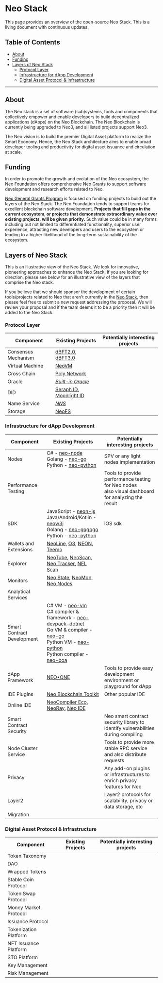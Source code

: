 # Neo Stack
This page provides an overview of the open-source Neo Stack. This is a living document with continuous updates. 

## Table of Contents
- [About](#about)
- [Funding](#funding)
- [Layers of Neo Stack](#layers-of-neo-stack)
  - [Protocol Layer](#protocol-layer)
  - [Infrastructure for dApp Development](#infrastructure-for-dapp-development)
  - [Digital Asset Protocol & Infrastructure](#digital-asset-protocol--infrastructure)
---




## About
The Neo stack is a set of software (sub)systems, tools and components that collectively empower and enable developers to build decentralized applications (dApps) on the Neo Blockchain. The Neo Blockchain is currently being upgraded to Neo3, and all listed projects support Neo3.

The Neo vision is to build the premier Digital Asset platform to realize the Smart Economy. Hence, the Neo Stack architecture aims to enable broad developer tooling and productivity for digital asset issuance and circulation at scale.



## Funding
In order to promote the growth and evolution of the Neo ecosystem, the Neo Foundation offers comprehensive [Neo Grants](https://github.com/Grace-Gui/Neo-Grants) to support software development and research efforts related to Neo. 

[Neo General Grants Program](https://github.com/Grace-Gui/Neo-Grants/blob/master/Neo%20General%20Grants%20Program.md) is focused on funding projects to build out the layers of the Neo Stack. The Neo Foundation tends to support teams for excellent blockchain software development. **Projects that fill gaps in the current ecosystem, or projects that demonstrate extraordinary value over existing projects, will be given priority.** Such value could be in many forms including but not limited to differentiated functionality, superior user experience, attracting new developers and users to the ecosystem or leading to a higher likelihood of the long-term sustainability of the ecosystem.




## Layers of Neo Stack
This is an illustrative view of the Neo Stack. We look for innovative, pioneering approaches to enhance the Neo Stack. If you are looking for direction, please see below for an illustrative view of the layers that comprise the Neo stack.

If you believe that we should sponsor the development of certain tools/projects related to Neo that aren't currently in the [Neo Stack](https://github.com/Grace-Gui/Neo-Grants/blob/master/Neo%20Stack.md), then please feel free to submit a new request addressing the proposal. We will review your proposal and if the team deems it to be a priority then it will be added to the Neo Stack.



### Protocol Layer
Component|Existing Projects|Potentially interesting projects
--|--|--
Consensus Mechanism|[dBFT2.0](https://docs.neo.org/docs/en-us/basic/technology/dbft.html), [dBFT3.0](https://github.com/NeoResearch/dbft-report/tree/master/docs)|
Virtual Machine|[NeoVM]()|
Cross Chain|[Poly Network](https://github.com/polynetworks/docs)|
Oracle|[*Built-in Oracle*]()|
DID|[Seraph ID](https://www.seraphid.io), [Moonlight ID](https://moonlight.io/features/identity-management)|
Name Service|[*NNS*]()|
Storage|[NeoFS](https://fs.neo.org)|



### Infrastructure for dApp Development
Component|Existing Projects|Potentially interesting projects
--|--|--
Nodes|C# - [neo-node](https://github.com/neo-project/neo-node)<br />Golang - [neo-go](https://github.com/nspcc-dev/neo-go)<br />Python - [neo-python](https://github.com/CityOfZion/neo-python)|SPV or any light nodes implementation
Performance Testing||Tools to provide performance testing for Neo nodes <br /> also visual dashboard for analyzing the result
SDK|JavaScript - [neon-js](https://github.com/CityOfZion/neon-js)<br />Java/Android/Kotlin - [neow3j](https://neow3j.io/#/) <br />Golang - [neo-gogogo](https://github.com/neo-ngd/neo-gogogo)<br />Python - [neo-python](https://github.com/CityOfZion/neo-python)|iOS sdk
Wallets and Extensions|[NeoLine](https://neoline.io), [O3](https://o3.network), [NEON](https://neonwallet.com), [Teemo](https://teemo.nel.group/index.html)|
Explorer|[NeoTube](https://neotube.io), [NeoScan](https://neoscan.io), [Neo Tracker](https://neotracker.io), [NEL Scan](https://scan.nel.group)|
Monitors|[Neo State](http://neostate.io/home), [NeoMon](http://monitor.cityofzion.io), [Neo Nodes](http://neonodes.io/#/)|
Analytical Services|[]()|
Smart Contract Development|C# VM - [neo-vm](https://github.com/neo-project/neo-vm)<br />C# compiler & framework - [neo-devpack-dotnet](https://github.com/neo-project/neo-devpack-dotnet)<br />Go VM & compiler - [neo-go](https://github.com/nspcc-dev/neo-go)<br />Python VM - [neo-python](https://github.com/CityOfZion/neo-python)<br />Python compiler -  [neo-boa](https://github.com/CityOfZion/neo3-boa)|
dApp Framework|[NEO•ONE](https://neo-one.io)|Tools to provide easy development environment or playground for dApp
IDE Plugins|[Neo Blockchain Toolkit](https://github.com/neo-project/neo-blockchain-toolkit/blob/master/quickstart.md)|Other popular IDE
Online IDE|[NeoCompiler Eco](https://neocompiler.io), [NeoRay](https://neoray.nel.group/#/debug), [Neo IDE](https://github.com/everstake/neo-ide)|
Smart Contract Security|[]()|Neo smart contract security library to identify vulnerabilities during compiling
Node Cluster Service|[]()|Tools to provide more stable RPC service and also distribute requests
Privacy|[]()|Any add-on plugins or infrastructures to  enrich privacy features for Neo
Layer2|[]()|Layer2 protocols for scalability, privacy or data storage, etc
Migration|[]()|



### Digital Asset Protocol & Infrastructure
Component|Existing Projects|Potentially interesting projects
--|--|--
Token Taxonomy|[]()|
DAO|[]()|
Wrapped Tokens|[]()|
Stable Coin Protocol|[]()|
Token Swap Protocol|[]()|
Money Market Protocol|[]()|
Issuance Protocol|[]()|
Tokenization Platform|[]()|
NFT Issuance Platform|[]()|
STO Platform|[]()|
Key Management|[]()|
Risk Management|[]()|
